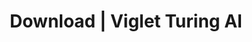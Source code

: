 ---
layout: download
title: Download | Viglet Turing AI
description: Viglet Turing AI Download.
identifier: turing
permalink: /turing/download/
---